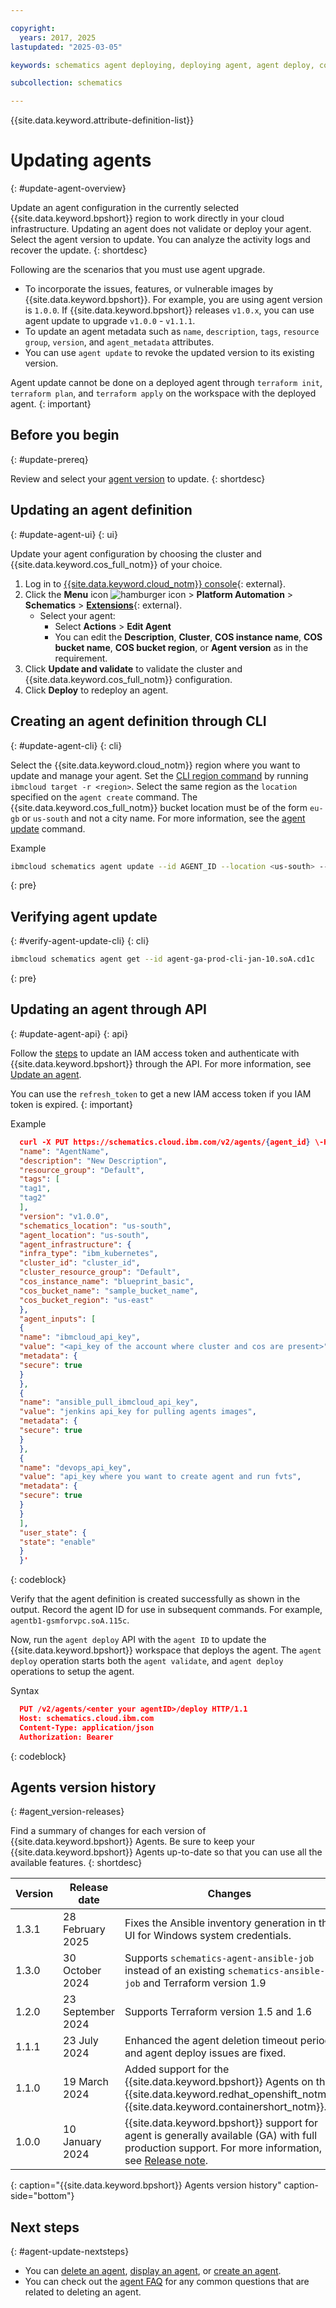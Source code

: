 ```yaml
---

copyright:
  years: 2017, 2025
lastupdated: "2025-03-05"

keywords: schematics agent deploying, deploying agent, agent deploy, command-line, api, ui

subcollection: schematics

---
```


{{site.data.keyword.attribute-definition-list}}

# Updating agents
{: #update-agent-overview}

Update an agent configuration in the currently selected {{site.data.keyword.bpshort}} region to work directly in your cloud infrastructure. Updating an agent does not validate or deploy your agent. Select the agent version to update. You can analyze the activity logs and recover the update.
{: shortdesc}

Following are the scenarios that you must use agent upgrade.

- To incorporate the issues, features, or vulnerable images by {{site.data.keyword.bpshort}}. For example, you are using agent version is `1.0.0`. If {{site.data.keyword.bpshort}} releases `v1.0.x`, you can use agent update to upgrade `v1.0.0` - `v1.1.1`.
- To update an agent metadata such as `name`, `description`, `tags`, `resource group`, `version`, and `agent_metadata` attributes.
- You can use `agent update` to revoke the updated version to its existing version.

Agent update cannot be done on a deployed agent through `terraform init`, `terraform plan`, and `terraform apply` on the workspace with the deployed agent.
{: important}

## Before you begin
{: #update-prereq}

Review and select your [agent version](/docs/schematics?topic=schematics-update-agent-overview#agent_version-releases) to update.
{: shortdesc}

## Updating an agent definition
{: #update-agent-ui}
{: ui}

Update your agent configuration by choosing the cluster and {{site.data.keyword.cos_full_notm}} of your choice.

1. Log in to [{{site.data.keyword.cloud_notm}} console](https://cloud.ibm.com/){: external}.
2. Click the **Menu** icon ![hamburger icon](images/icon_hamburger.svg) > **Platform Automation** > **Schematics** > [**Extensions**](https://cloud.ibm.com/automation/schematics/extensions/agents){: external}.
    - Select your agent:
        - Select **Actions** > **Edit Agent**
        - You can edit the **Description**, **Cluster**, **COS instance name**, **COS bucket name**, **COS bucket region**, or **Agent version** as in the requirement.
3. Click **Update and validate** to validate the cluster and {{site.data.keyword.cos_full_notm}} configuration.
4. Click **Deploy** to redeploy an agent.

## Creating an agent definition through CLI 
{: #update-agent-cli}
{: cli}

Select the {{site.data.keyword.cloud_notm}} region where you want to update and manage your agent. Set the [CLI region command](/docs/cli?topic=cli-ibmcloud_cli#ibmcloud_target) by running `ibmcloud target -r <region>`. Select the same region as the `location` specified on the `agent create` command. The {{site.data.keyword.cos_full_notm}} bucket location must be of the form `eu-gb` or `us-south` and not a city name. For more information, see the [agent update](/docs/schematics?topic=schematics-schematics-cli-reference&interface=cli#schematics-agent-update) command.

Example

```sh
ibmcloud schematics agent update --id AGENT_ID --location <us-south> --agent-location <us-south> --version <1.0.0> --infra-type <ibm_kubernetes> --cluster-id <cg3fgvad0dak571xxx> --cluster-resource-group <Default> --cos-instance-name <agent-cos-instance> --cos-bucket <agent-cos-bucket> --cos-location <us-east> --resource-group <Default>
```
{: pre}


## Verifying agent update
{: #verify-agent-update-cli}
{: cli}

```sh
ibmcloud schematics agent get --id agent-ga-prod-cli-jan-10.soA.cd1c
```
{: pre}


## Updating an agent through API
{: #update-agent-api}
{: api}

Follow the [steps](/docs/schematics?topic=schematics-setup-api#cs_api) to update an IAM access token and authenticate with {{site.data.keyword.bpshort}} through the API. For more information, see [Update an agent](/apidocs/schematics/schematics#update-agent-data).

You can use the `refresh_token` to get a new IAM access token if you IAM token is expired.
{: important}

Example

```json
  curl -X PUT https://schematics.cloud.ibm.com/v2/agents/{agent_id} \-H 'Authorization: Bearer <Auth Key>' -H 'X-Feature-Agents: true' -H 'refresh_token: <refresh_token> ' -d '{
  "name": "AgentName",
  "description": "New Description",
  "resource_group": "Default",
  "tags": [
  "tag1",
  "tag2"
  ],
  "version": "v1.0.0",
  "schematics_location": "us-south",
  "agent_location": "us-south",
  "agent_infrastructure": {
  "infra_type": "ibm_kubernetes",
  "cluster_id": "cluster_id",
  "cluster_resource_group": "Default",
  "cos_instance_name": "blueprint_basic",
  "cos_bucket_name": "sample_bucket_name",
  "cos_bucket_region": "us-east"
  },
  "agent_inputs": [
  {
  "name": "ibmcloud_api_key",
  "value": "<api_key of the account where cluster and cos are present>",
  "metadata": {
  "secure": true
  }
  },
  {
  "name": "ansible_pull_ibmcloud_api_key",
  "value": "jenkins api_key for pulling agents images",
  "metadata": {
  "secure": true
  }
  },
  {   
  "name": "devops_api_key",
  "value": "api_key where you want to create agent and run fvts",
  "metadata": {
  "secure": true
  }
  }
  ],
  "user_state": {
  "state": "enable"
  }
  }'
```
{: codeblock}

Verify that the agent definition is created successfully as shown in the output. Record the agent ID for use in subsequent commands. For example, `agentb1-gsmforvpc.soA.115c`.

Now, run the `agent deploy` API with the `agent ID` to update the {{site.data.keyword.bpshort}} workspace that deploys the agent. The `agent deploy` operation starts both the `agent validate`, and `agent deploy` operations to setup the agent.

Syntax

```json
  PUT /v2/agents/<enter your agentID>/deploy HTTP/1.1
  Host: schematics.cloud.ibm.com
  Content-Type: application/json
  Authorization: Bearer 
```
{: codeblock}



## Agents version history 
{: #agent_version-releases}

Find a summary of changes for each version of {{site.data.keyword.bpshort}} Agents. Be sure to keep your {{site.data.keyword.bpshort}} Agents up-to-date so that you can use all the available features.
{: shortdesc}

| Version | Release date | Changes  |
| ----- | ------- | -------------- |
| 1.3.1 | 28 February 2025 | Fixes the Ansible inventory generation in the UI for Windows system credentials.|
| 1.3.0 | 30 October 2024 | Supports `schematics-agent-ansible-job` instead of an existing `schematics-ansible-job` and Terraform version 1.9 |
| 1.2.0 | 23 September 2024 | Supports Terraform version 1.5 and 1.6 |
| 1.1.1 | 23 July 2024 | Enhanced the agent deletion timeout period and agent deploy issues are fixed. |
| 1.1.0 | 19 March 2024 | Added support for the {{site.data.keyword.bpshort}} Agents on the {{site.data.keyword.redhat_openshift_notm}} {{site.data.keyword.containershort_notm}}. |
| 1.0.0 | 10 January 2024 | {{site.data.keyword.bpshort}} support for agent is generally available (GA) with full production support. For more information, see [Release note](/docs/schematics?topic=schematics-schematics-relnotes#schematics-mar2524). |
{: caption="{{site.data.keyword.bpshort}} Agents version history" caption-side="bottom"}

## Next steps
{: #agent-update-nextsteps}

- You can [delete an agent](/docs/schematics?topic=schematics-delete-agent-overview&interface=cli), [display an agent](/docs/schematics?topic=schematics-display-agentb1-overview&interface=terraform#display-agent-terraform), or [create an agent](/docs/schematics?topic=schematics-deploy-agent-overview&interface=terraform#create-agent-terraform).
- You can check out the [agent FAQ](/docs/schematics?topic=schematics-faqs-agent) for any common questions that are related to deleting an agent.
